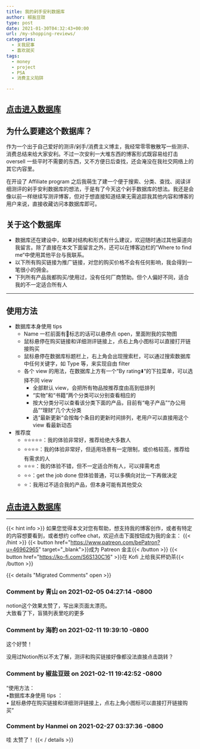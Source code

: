```yaml
---
title: 我的剁手安利数据库
author: 椒盐豆豉
type: post
date: 2021-01-30T04:32:43+00:00
url: /my-shopping-reviews/
categories:
  - 关我屁事
  - 喜欢就买
tags:
  - money
  - project
  - PSA
  - 消费主义陷阱

---
```

 ## **[点击进入数据库](https://www.notion.so/mtfront-shopping-reviews-e568ee6ebaa44b5da146cbe4ac4663eb)**

## **为什么要建这个数据库？**

作为一个出于自己爱好的测评/剁手/消费主义博主，我经常零零散散写一些测评、消费总结来给大家安利。不过一次安利一大堆东西的博客形式既容易给打击 oversell 一些平时不需要的东西，又不方便日后查找，还会淹没在我社交网络上的其它内容里。

在开设了 Affiliate program 之后我萌生了建一个便于搜索、分类、查找、阅读详细测评的剁手安利数据库的想法，于是有了今天这个剁手数据库的想法。我还是会像以前一样继续写测评博客，但对于想直接知道结果无需追踪我其他内容和博客的用户来说，直接收藏访问本数据库即可。

## **关于这个数据库**

- 数据库还在建设中，如果对结构和形式有什么建议，欢迎随时通过其他渠道向我留言。除了直接在本文下面留言之外，还可以在博客边栏的”Where to find me“中使用其他平台与我联系。
- 以下所有购买链接为推广链接，对您的购买价格不会有任何影响，我会得到一笔很小的佣金。
- 下列所有产品我都购买/使用过，没有任何厂商赞助。但个人偏好不同，适合我的不一定适合所有人

---

## **使用方法**

- 数据库本身使用 tips
    - Name 一栏前面有📃标志的话可以悬停点 open，里面附我的实物图
    - 鼠标悬停在购买链接和详细测评链接上，点右上角小图标可以直接打开链接购买
    - 鼠标悬停在数据库标题栏上，右上角会出现搜索栏，可以通过搜索数据库中任何关键字，如 Type 等，来实现自由 filter
    - 各个 view 的用法，在数据库上方有一个“By rating⬇️“的下拉菜单，可以选择不同 view
        - 全部默认 view，会把所有物品按推荐度由高到低排列
        - “实物”和“书籍”两个分类可以分别查看相应的
        - 按大分类分可以查看该分类下面的产品，目前有“电子产品”“办公用品”“理财”几个大分类
        - 选“最新更新“会按每个条目的更新时间排列，老用户可以直接用这个 view 看最新动态
- 推荐度
    - ⭐️⭐️⭐️⭐️⭐️：我的体验非常好，推荐给绝大多数人
    - ⭐️⭐️⭐️⭐️：我的体验非常好，但适用场景有一定限制，或价格较高，推荐给有需求的人
    - ⭐️⭐️⭐️：我的体验不错，但不一定适合所有人，可以择需考虑
    - ⭐️⭐️：get the job done 但体验普通，可以多横向对比一下再做决定
    - ⭐️：我用过不适合我的产品，但本身可能有其他受众
        

## **[点击进入数据库](https://www.notion.so/mtfront-shopping-reviews-e568ee6ebaa44b5da146cbe4ac4663eb)**

---
{{< hint info >}}
如果您觉得本文对您有帮助，想支持我的博客创作，或者有特定的内容想要看到，或者想约 coffee chat，欢迎点击下面按钮成为我的金主：
{{< /hint >}}
{{< button href="https://www.patreon.com/bePatron?u=46962965" target="_blank">}}成为 Patreon 金主{{< /button >}}
{{< button href="https://ko-fi.com/S6S130C16" >}}在 Kofi 上给我买杯奶茶{{< /button >}}

{{< details "Migrated Comments" open >}}
### Comment by 青山 on 2021-02-05 04:27:14 -0800
notion这个效果太赞了，写出来页面太漂亮。  
大致看了下，盲猜列表里吃的更多

### Comment by 海豹 on 2021-02-11 19:39:10 -0800
这个好赞！

没用过Notion所以不太了解，测评和购买链接好像都没法直接点击跳转？

### Comment by 椒盐豆豉 on 2021-02-11 19:42:52 -0800
“使用方法：  
•数据库本身使用 tips ：  
• 鼠标悬停在购买链接和详细测评链接上，点右上角小图标可以直接打开链接购买”

### Comment by Hanmei on 2021-02-27 03:37:36 -0800
哇 太赞了！
{{< / details >}}